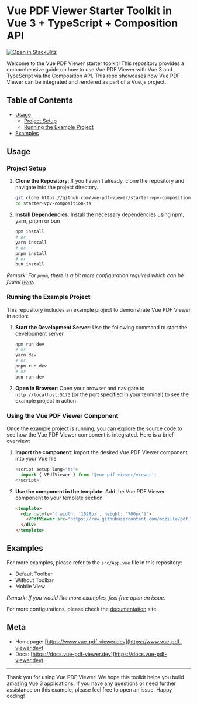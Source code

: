 # Vue PDF Viewer Starter Toolkit in Vue 3 + TypeScript + Composition API

[![Open in StackBlitz](https://developer.stackblitz.com/img/open_in_stackblitz.svg)](https://stackblitz.com/github/vue-pdf-viewer/starter-vpv-composition-ts)

Welcome to the Vue PDF Viewer  starter toolkit! This repository provides a comprehensive guide on how to use Vue PDF Viewer with Vue 3 and TypeScript via the Composition API. This repo showcases how Vue PDF Viewer can be integrated and rendered as part of a Vue.js project.

## Table of Contents
- [Usage](#usage)
  - [Project Setup](#project-setup)
  - [Running the Example Project](#running-the-example-project)
- [Examples](#examples)

## Usage

### Project Setup

1. **Clone the Repository**: If you haven't already, clone the repository and navigate into the project directory.

    ```bash
    git clone https://github.com/vue-pdf-viewer/starter-vpv-composition-ts.git
    cd starter-vpv-composition-ts
    ```

2. **Install Dependencies**: Install the necessary dependencies using npm, yarn, pnpm or bun

    ```bash
    npm install
    # or
    yarn install
    # or
    pnpm install
    # or
    bun install
    ```

_Remark: For `pnpm`, there is a bit more configuration required which can be found [here](https://docs.vue-pdf-viewer.dev/introduction/getting-started.html#install-vue-pdf-viewer)._


### Running the Example Project

This repository includes an example project to demonstrate Vue PDF Viewer in action:

1. **Start the Development Server**: Use the following command to start the development server

    ```bash
    npm run dev
    # or
    yarn dev
    # or
    pnpm run dev
    # or
    bun run dev
    ```

2. **Open in Browser**: Open your browser and navigate to `http://localhost:5173` (or the port specified in your terminal) to see the example project in action

### Using the Vue PDF Viewer Component

Once the example project is running, you can explore the source code to see how the Vue PDF Viewer component is integrated. Here is a brief overview:

1. **Import the component**: Import the desired Vue PDF Viewer component into your Vue file

    ```typescript
    <script setup lang="ts">
      import { VPdfViewer } from '@vue-pdf-viewer/viewer';
    </script>
    ```

2. **Use the component in the template**: Add the Vue PDF Viewer component to your template section

    ```html
    <template>
      <div :style="{ width: '1028px', height: '700px'}">
        <VPdfViewer src="https://raw.githubusercontent.com/mozilla/pdf.js/ba2edeae/web/compressed.tracemonkey-pldi-09.pdf" />
      </div>
    </template>
    ```

## Examples

For more examples, please refer to the `src/App.vue` file in this repository:
 - Default Toolbar
 - Without Toolbar
 - Mobile View

_Remark: If you would like more examples, feel free open an issue._

For more configurations, please check the [documentation](https://docs.vue-pdf-viewer.dev) site.

## Meta
- Homepage: [https://www.vue-pdf-viewer.dev](https://www.vue-pdf-viewer.dev)
- Docs: [https://docs.vue-pdf-viewer.dev](https://docs.vue-pdf-viewer.dev)
  
---

Thank you for using Vue PDF Viewer! We hope this toolkit helps you build amazing Vue 3 applications. If you have any questions or need further assistance on this example, please feel free to open an issue. Happy coding!

